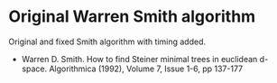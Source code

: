# Original Warren Smith algorithm

Original and fixed Smith algorithm with timing added. 

* Warren D. Smith. How to find Steiner minimal trees in euclidean d-space. Algorithmica (1992), Volume 7, Issue 1-6, pp 137-177

